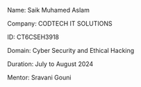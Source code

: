 Name: Saik Muhamed Aslam

Company: CODTECH IT SOLUTIONS

ID: CT6CSEH3918

Domain: Cyber Security and Ethical Hacking

Duration: July to August 2024

Mentor: Sravani Gouni

